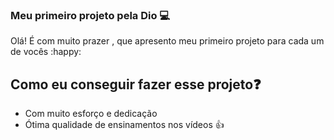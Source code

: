 ### Meu primeiro projeto pela Dio :computer:



Olá! É com muito prazer , que apresento meu primeiro projeto para cada um de vocês :happy:



## Como eu conseguir fazer esse projeto:question:

- Com muito esforço e dedicação 
- Ótima qualidade de ensinamentos nos vídeos :+1:  